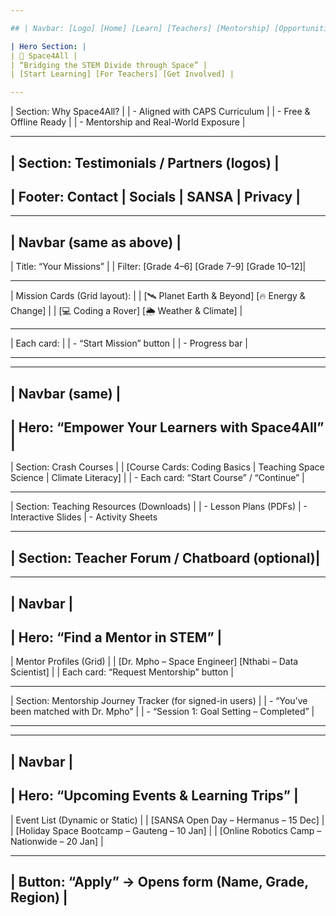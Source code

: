 ```yaml
---

## | Navbar: [Logo] [Home] [Learn] [Teachers] [Mentorship] [Opportunities] [Login] |

| Hero Section: |
| 🚀 Space4All |
| “Bridging the STEM Divide through Space” |
| [Start Learning] [For Teachers] [Get Involved] |

---
```


| Section: Why Space4All? |
| - Aligned with CAPS Curriculum |
| - Free & Offline Ready |
| - Mentorship and Real-World Exposure |

---

## | Section: Testimonials / Partners (logos) |

## | Footer: Contact | Socials | SANSA | Privacy |

---

## | Navbar (same as above) |

| Title: “Your Missions” |
| Filter: [Grade 4–6] [Grade 7–9] [Grade 10–12]|

---

| Mission Cards (Grid layout): |
| [🛰️ Planet Earth & Beyond] [🔥 Energy & Change] |
| [💻 Coding a Rover] [🌦️ Weather & Climate] |

---

| Each card: |
| - “Start Mission” button |
| - Progress bar |

---

---

## | Navbar (same) |

## | Hero: “Empower Your Learners with Space4All” |

| Section: Crash Courses |
| [Course Cards: Coding Basics | Teaching Space Science | Climate Literacy] |
| - Each card: “Start Course” / “Continue” |

---

| Section: Teaching Resources (Downloads) |
| - Lesson Plans (PDFs)
| - Interactive Slides
| - Activity Sheets

---

## | Section: Teacher Forum / Chatboard (optional)|

---

## | Navbar |

## | Hero: “Find a Mentor in STEM” |

| Mentor Profiles (Grid) |
| [Dr. Mpho – Space Engineer] [Nthabi – Data Scientist] |
| Each card: “Request Mentorship” button |

---

| Section: Mentorship Journey Tracker (for signed-in users) |
| - “You’ve been matched with Dr. Mpho” |
| - “Session 1: Goal Setting – Completed” |

---

---

## | Navbar |

## | Hero: “Upcoming Events & Learning Trips” |

| Event List (Dynamic or Static) |
| [SANSA Open Day – Hermanus – 15 Dec] |
| [Holiday Space Bootcamp – Gauteng – 10 Jan] |
| [Online Robotics Camp – Nationwide – 20 Jan] |

---

## | Button: “Apply” → Opens form (Name, Grade, Region) |
